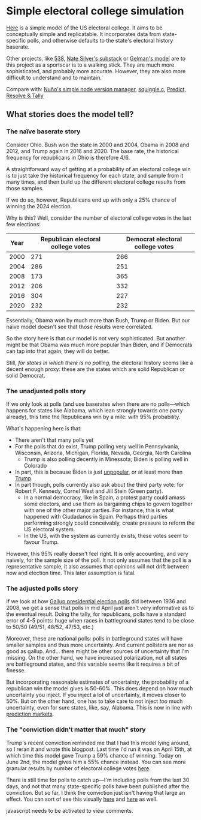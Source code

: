 Simple electoral college simulation
===================================

[Here](https://git.nunosempere.com/NunoSempere/2024-election-modelling) is a simple model of the US electoral college. It aims to be conceptually simple and replicatable. It incorporates data from state-specific polls, and otherwise defaults to the state's electoral history baserate.

Other projects, like [538](https://en.wikipedia.org/wiki/FiveThirtyEight), [Nate Silver's substack](https://www.natesilver.net/) or [Gelman's model](https://github.com/TheEconomist/us-potus-model) are to this project as a sportscar is to a walking stick. They are much more sophisticated, and probably more accurate. However, they are also more difficult to understand and to maintain. 

Compare with: [Nuño's simple node version manager](https://github.com/NunoSempere/nsnvm), [squiggle.c](https://git.nunosempere.com/personal/squiggle.c), [Predict, Resolve & Tally](https://github.com/NunoSempere/PredictResolveTally)

## What stories does the model tell?

### The naïve baserate story

Consider Ohio. Bush won the state in 2000 and 2004, Obama in 2008 and 2012, and Trump again in 2016 and 2020. The base rate, the historical frequency for republicans in Ohio is therefore 4/6. 

A straightforward way of getting at a probability of an electoral college win is to just take the historical frequency for each state, and sample from it many times, and then build up the different electoral college results from those samples. 

If we do so, however, Republicans end up with only a 25% chance of winning the 2024 election.

Why is this? Well, consider the number of electoral college votes in the last few elections: 

| Year | Republican electoral college votes | Democrat electoral college votes | 
| ---- | --- | --- | 
| 2000 | 271 | 266 | 
| 2004 | 286 | 251 | 
| 2008 | 173 | 365 | 
| 2012 | 206 | 332 | 
| 2016 | 304 | 227 |
| 2020 | 232 | 232 | 

Essentially, Obama won by much more than Bush, Trump or Biden. But our naïve model doesn't see that those results were correlated. 

So the story here is that our model is not very sophisticated. But another might be that Obama was much more popular than Biden, and if Democrats can tap into that again, they will do better.

Still, *for states in which there is no polling*, the electoral history seems like a decent enough proxy: these are the states which are solid Republican or solid Democrat.

### The unadjusted polls story

If we only look at polls (and use baserates when there are no polls—which happens for states like Alabama, which lean strongly towards one party already), this time the Republicans win by a mile: with 95% probability. 

What's happening here is that:

- There aren't that many polls yet
- For the polls that do exist, Trump polling very well in Pennsylvania, Wisconsin, Arizona, Michigan, Florida, Nevada, Georgia, North Carolina
  - Trump is also polling decently in Minessota; Biden is polling well in Colorado
- In part, this is because Biden is just [unpopular](https://projects.fivethirtyeight.com/biden-approval-rating/), or at least more than [Trump](https://projects.fivethirtyeight.com/polls/favorability/donald-trump/)
- In part though, polls currently also ask about the third party vote: for Robert F. Kennedy, Cornel West and Jill Stein (Green party).
  - In a normal democracy, like in Spain, a protest party could amass some electors, and use them as bargaining chips to govern together with one of the other major parties. For instance, this is what happened with Ciudadanos in Spain. Perhaps third parties performing strongly could conceivably, create pressure to reform the US electoral system.
  - In the US, with the system as currently exists, these votes seem to favour Trump.

However, this 95% really doesn't feel right. It is only accounting, and very naively, for the sample size of the poll. It not only assumes that the poll is a representative sample, it also assumes that opinions will not drift between now and election time. This later assumption is fatal.

### The adjusted polls story 

If we look at how [Gallup presidential election polls](https://news.gallup.com/poll/110548/gallup-presidential-election-trial-heat-trends.aspx) did between 1936 and 2008, we get a sense that polls in mid April just aren't very informative as to the eventual result. Doing the tally, for republicans, polls have a standard error of 4-5 points: huge when races in battleground states tend to be close to 50/50 (49/51, 48/52, 47/53, etc.)

Moreover, these are national polls: polls in battleground states will have smaller samples and thus more uncertainty. And current pollsters are nor as good as gallup. And... there might be other sources of uncertainty that I'm missing. On the other hand, we have increased polarization, not all states are battleground states, and this variable seems like it requires a bit of finesse.

But incorporating reasonable estimates of uncertainty, the probability of a republican win the model gives is 50-60%. This does depend on how much uncertainty you inject. If you inject a lot of uncertainty, it moves closer to 50%. But on the other hand, one has to take care to not inject *too* much uncertainty, even for sure states, like, say, Alabama. This is now in line with [prediction markets](https://electionbettingodds.com/PresidentialParty2024.html).

### The "conviction didn't matter that much" story

Trump's recent conviction reminded me that I had this model lying around, so I reran it and wrote this blogpost. Last time I'd run it was on April 15th, at which time this model gave Trump a 59% chance of winning. Today on June 2nd, the model gives him a 55% chance instead. You can see more granular results by number of electoral college votes [here](https://git.nunosempere.com/NunoSempere/2024-election-modelling/src/branch/master/out/output-2024-06-02.txt).

There is still time for polls to catch up—I'm including polls from the last 30 days, and not that many state-specific polls have been published after the conviction. But so far, I think the conviction just isn't having that large an effect. You can sort of see this visually [here](https://projects.fivethirtyeight.com/polls/favorability/donald-trump/) and [here](https://projects.fivethirtyeight.com/biden-approval-rating/) as well. 

<p>
  <section id='isso-thread'>
  <noscript>javascript needs to be activated to view comments.</noscript>
  </section>
</p>

